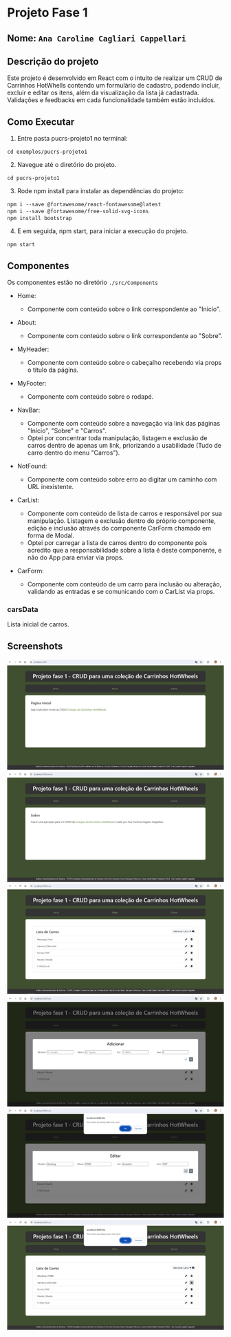 # Projeto Fase 1

## Nome: `Ana Caroline Cagliari Cappellari`

## Descrição do projeto
Este projeto é desenvolvido em React com o intuito de realizar um CRUD de Carrinhos HotWhells contendo um formulário de cadastro, podendo incluir, excluir e editar os itens, além da visualização da lista já cadastrada. Validações e feedbacks em cada funcionalidade também estão incluídos.

## Como Executar
1. Entre pasta pucrs-projeto1 no terminal:
```
cd exemplos/pucrs-projeto1
```

2. Navegue até o diretório do projeto.
```
cd pucrs-projeto1
```

3. Rode npm install para instalar as dependências do projeto:
```
npm i --save @fortawesome/react-fontawesome@latest
npm i --save @fortawesome/free-solid-svg-icons
npm install bootstrap
```

4. E em seguida, npm start, para iniciar a execução do projeto.
```
npm start
```

## Componentes
Os componentes estão no diretório `./src/Components`
- Home:
  - Componente com conteúdo sobre o link correspondente ao "Início".

- About:
  - Componente com conteúdo sobre o link correspondente ao "Sobre".

- MyHeader:
  - Componente com conteúdo sobre o cabeçalho recebendo via props o título da página.

- MyFooter:
  - Componente com conteúdo sobre o rodapé.

- NavBar:
  - Componente com conteúdo sobre a navegação via link das páginas "Início", "Sobre" e "Carros".
  - Optei por concentrar toda manipulação, listagem e exclusão de carros dentro de apenas um link, priorizando a usabilidade (Tudo de carro dentro do menu "Carros").

- NotFound:
  - Componente com conteúdo sobre erro ao digitar um caminho com URL inexistente.

- CarList:
  - Componente com conteúdo de lista de carros e responsável por sua manipulação. Listagem e exclusão dentro do próprio componente, edição e inclusão através do componente CarForm chamado em forma de Modal. 
  - Optei por carregar a lista de carros dentro do componente pois acredito que a responsabilidade sobre a lista é deste componente, e não do App para enviar via props.

- CarForm:
  - Componente com conteúdo de um carro para inclusão ou alteração, validando as entradas e se comunicando com o CarList via props.

### carsData
Lista inicial de carros.

## Screenshots

![Página inicial Page](./public/img/Home.JPG)
![Sobre Page](./public/img/About.JPG)
![Lista de Carros Page](./public/img/Cars.JPG)
![Adicionar Carro Page](./public/img/AddCars.JPG)
![Editar Carro Page](./public/img/EditCars-Confirm.JPG)
![Excluir Carro Page](./public/img/DeleteCars-Confirm.JPG)
